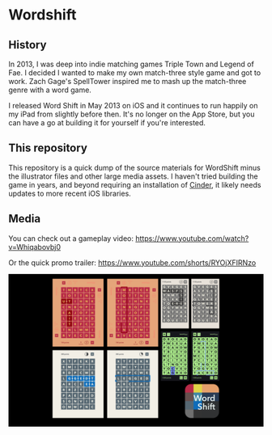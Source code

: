 # Wordshift

## History

In 2013, I was deep into indie matching games Triple Town and Legend of Fae. I decided I wanted to make my own match-three style game and got to work. Zach Gage's SpellTower inspired me to mash up the match-three genre with a word game.

I released Word Shift in May 2013 on iOS and it continues to run happily on my iPad from slightly before then. It's no longer on the App Store, but you can have a go at building it for yourself if you're interested.

## This repository

This repository is a quick dump of the source materials for WordShift minus the illustrator files and other large media assets. I haven't tried building the game in years, and beyond requiring an installation of [Cinder](https://libcinder.org/), it likely needs updates to more recent iOS libraries.


## Media

You can check out a gameplay video:
https://www.youtube.com/watch?v=Whiqabovbj0

Or the quick promo trailer:
https://www.youtube.com/shorts/RYOjXFIRNzo

![Gameplay Screenshots and Icon](./screengrabs/Screenshots.png)
